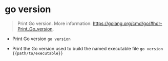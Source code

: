 # go version
> Print Go version.
> More information: <https://golang.org/cmd/go/#hdr-Print_Go_version>.

- Print Go version
`go version`

- Print the Go version used to build the named executable file
`go version {{path/to/executable}}`
